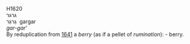 <body>
  <p>H1620<br>  גּרגּר  <br> גַּרגַּר  ‎  gargar  <br><i>gar-gar‘ </i><br>By reduplication from <a href="h1641.htm">1641</a>  a <i>berry</i> (as if a pellet of <i>rumination</i>): - berry.<br></p>
 </body>